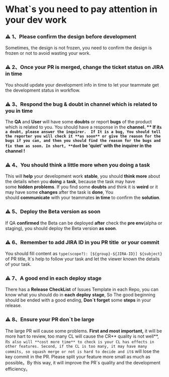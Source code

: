 # What`s you need to pay attention in your dev work

### ⚠️ 1、Please confirm the design before development

Sometimes, the design is not frozen, you need to confirm the design is frozen or not to avoid wasting your work.

### ⚠️ 2、Once your PR is merged, change the ticket status on JIRA in time

You should update your development info in time to let your teammate get the development status in workflow. 

### ⚠️ 3、Respond the bug & doubt in channel which is related to you in time

The **QA** and **User** will have some **doubts** or report **bugs** of the product which is related to you. You should have a response in the **channel. ** If it`s a doubt, please answer the inquirer.  If It is a bug, You should tell the reporter you will check it **as soon** or give the reason for the bugs if you can, and then you should find the reason for the bugs and fix them as soon. In short, **don`t be 'quiet' with the inquirer in the channel !**

### ⚠️ 4、You should think a little more when you doing a task

This will **help** your development work **stable**, you should **think more** about the details when you **doing** a **task**, because the task may have some **hidden** **problems**. If you find some **doubts** and think it is **weird** or it may have some **changes** after the task is **done**, You should **communicate** with your teammates **in time** to confirm the **solution**.

### ⚠️ 5、Deploy the Beta version as soon

If QA **confirmed** the Beta can be deployed **after** check the **pre env**(alpha or staging), you should deploy the Beta version **as soon**.

### ⚠️ 6、Remember to add JIRA ID in you PR title  or your commit

You should fill content as `type(scope?): [${group}-${JIRA-ID}] ${subject}` of PR title, It`s help to follow your task and let the viewer known the details of your task.

### ⚠️ 7、A good end in each deploy stage

There has a **Release** **CheckList** of Issues Template in each Repo, you can know what you should do in **each** **deploy** **stage**, So The good beginning should be ended with a good ending, **Don`t** **forget** some **steps** in your release.    

### ⚠️ 8、Ensure your PR don`t be large

The large PR will cause some problems. **First and most important,** it will be more hart to review, too many CL will cause the CR** quality is not well**, it`s also will **cost more time** to check is your CL has effects in other features. Second, if the CL is too many, it may have many commits, so squash merge or not is hard to decide and it`s will lose the key commit in the PR. Please split your feature more small as much as possible。By this way, it will improve the PR`s quality and the development efficiency。

